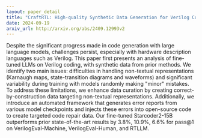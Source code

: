 ```yaml
---
layout: paper_detail
title: "CraftRTL: High-quality Synthetic Data Generation for Verilog Code Models with Correct-by-Construction Non-Textual Representations and Targeted Code Repair"
date: 2024-09-19
arxiv_url: http://arxiv.org/abs/2409.12993v2
---
```


Despite the significant progress made in code generation with large language models, challenges persist, especially with hardware description languages such as Verilog. This paper first presents an analysis of fine-tuned LLMs on Verilog coding, with synthetic data from prior methods. We identify two main issues: difficulties in handling non-textual representations (Karnaugh maps, state-transition diagrams and waveforms) and significant variability during training with models randomly making "minor" mistakes. To address these limitations, we enhance data curation by creating correct-by-construction data targeting non-textual representations. Additionally, we introduce an automated framework that generates error reports from various model checkpoints and injects these errors into open-source code to create targeted code repair data. Our fine-tuned Starcoder2-15B outperforms prior state-of-the-art results by 3.8%, 10.9%, 6.6% for pass@1 on VerilogEval-Machine, VerilogEval-Human, and RTLLM.
